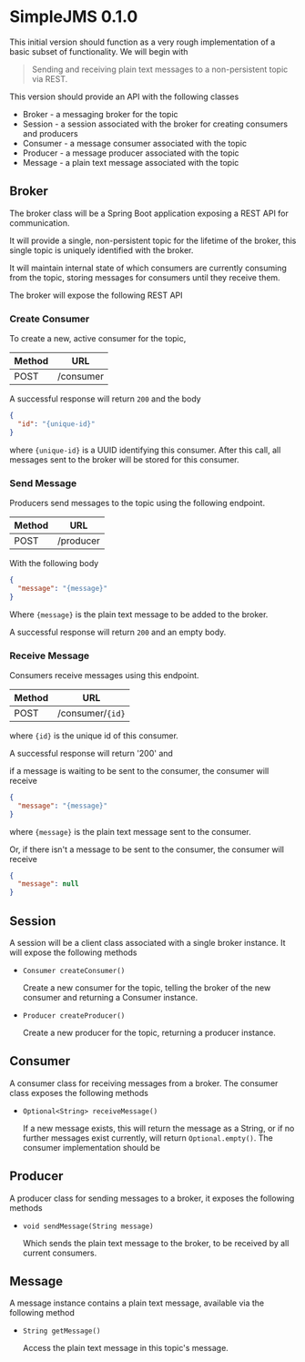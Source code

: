 # SimpleJMS 0.1.0

This initial version should function as a very rough implementation of a basic subset of functionality.  We will begin
with 

> Sending and receiving plain text messages to a non-persistent topic via REST.

This version should provide an API with the following classes
+   Broker - a messaging broker for the topic
+   Session - a session associated with the broker for creating consumers and producers
+   Consumer - a message consumer associated with the topic
+   Producer - a message producer associated with the topic
+   Message - a plain text message associated with the topic
    
## Broker
The broker class will be a Spring Boot application exposing a REST API for communication.

It will provide a single, non-persistent topic for the lifetime of the broker, this single
topic is uniquely identified with the broker.

It will maintain internal state of which consumers are currently consuming from the topic,
storing messages for consumers until they receive them.

The broker will expose the following REST API

### Create Consumer
To create a new, active consumer for the topic,

Method | URL
---|---
POST | /consumer | 

A successful response will return `200` and the body 
```json
{
  "id": "{unique-id}"
}
```
where `{unique-id}` is a UUID identifying this consumer.  After this call, all messages
sent to the broker will be stored for this consumer.

### Send Message
Producers send messages to the topic using the following endpoint.

Method | URL
--- | ---
POST | /producer

With the following body

```json
{
  "message": "{message}"
}
```
Where `{message}` is the plain text message to be added to the broker.

A successful response will return `200` and an empty body.

### Receive Message
Consumers receive messages using this endpoint.

Method | URL
--- | ---
POST | /consumer/`{id}`

where `{id}` is the unique id of this consumer.

A successful response will return '200' and

if a message is waiting to be sent to the consumer, the consumer will receive

```json
{
  "message": "{message}"
}
```

where `{message}` is the plain text message sent to the consumer.

Or, if there isn't a message to be sent to the consumer, the consumer will receive

```json
{
  "message": null
}
```
    
## Session
A session will be a client class associated with a single broker instance.
It will expose the following methods

+   `Consumer createConsumer()`

    Create a new consumer for the topic, telling the broker of the new consumer
    and returning a Consumer instance.
    
+   `Producer createProducer()`

    Create a new producer for the topic, returning a producer instance.
    
## Consumer
A consumer class for receiving messages from a broker.  The consumer class exposes the following methods

+   `Optional<String> receiveMessage()`

    If a new message exists, this will return the message as a String, or if
    no further messages exist currently, will return `Optional.empty()`.
The consumer implementation should be

## Producer
A producer class for sending messages to a broker, it exposes the following methods

+   `void sendMessage(String message)`

    Which sends the plain text message to the broker, to be received by all
    current consumers.
    
        
## Message
A message instance contains a plain text message, available via the following method

+   `String getMessage()`

    Access the plain text message in this topic's message.